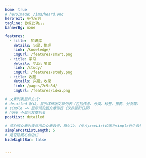 ```yaml
---
home: true
# heroImage: /img/heard.png
heroText: 葵花宝典
tagline: 欲练此功。。。
bannerBg: none

features:
  - title:  知识库
    details: 记录，整理
    link: /knowledge/
    imgUrl: /features/smart.png
  - title: 学习
    details: 巩固，笔记
    link: /study/
    imgUrl: /features/study.png
  - title: 收藏
    details: 兴趣，收录
    link: /pages/2c9c8d/
    imgUrl: /features/idea.png

# 文章列表显示方式: 
# detailed 默认，显示详细版文章列表（包括作者、分类、标签、摘要、分页等）
# simple => 显示简约版文章列表（仅标题和日期）
# none 不显示文章列表
postList: detailed

# 简约版文章列表显示的文章数量，默认10。（仅在postList设置为simple时生效）
simplePostListLength: 5 
# 是否隐藏右侧边栏
hideRightBar: false


---
```



